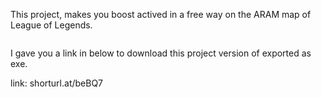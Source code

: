 This project, makes you boost actived in a free way on the ARAM map of League of Legends.

<p align="center">
  <img alt="" src="https://media.giphy.com/media/cTw1v55AUbMR2Zqp5x/giphy.gif" />
</p>


I gave you a link in below to download this project version of exported as exe.

link: shorturl.at/beBQ7


